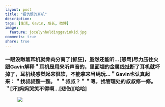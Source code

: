 ```yaml
---
layout: post
title: "招仇恨的耳机"
description: 
tags: [生活, Gavin, 成长, 微博]
image:
  feature: jocelynholdinggavinkid.jpg
comments: true
share: true
---
```


### 一眼没瞅着耳机就骨肉分离了[抓狂]，虽然还能听...[怒骂]尽力压住火跟Gavin解释＂耳机是用来听声音的，里面埋的金属线扯断了耳机就坏掉了，耳机线感觉起来很软，不能拿来当绳玩...＂Gavin也认真起来：＂找叔叔整一整。＂＂叔叔？＂＂嗯，找管理处的叔叔修一修。＂[汗]妈妈哭笑不得啊...[悲伤][哈哈] ###


<figure>
  <a  href="{{ site.url }}/images/2013-12-05b.jpg">
  <img src="{{ site.url }}/images/2013-12-05b.jpg">
  </a>
</figure>

